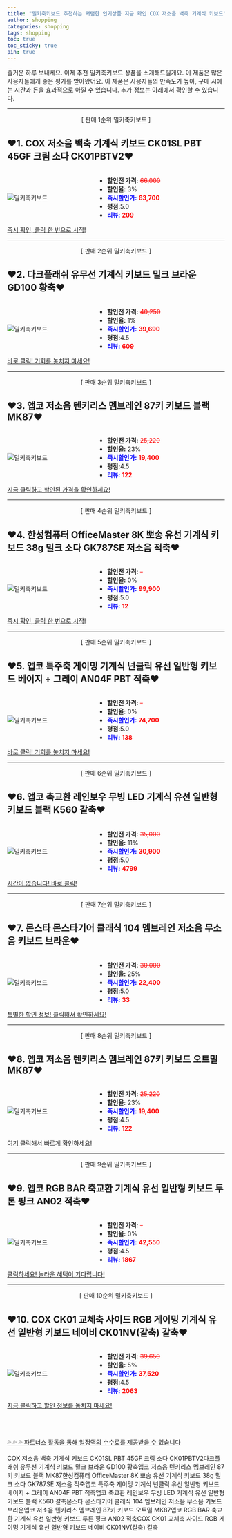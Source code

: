 ```yaml
---
title: "밀키축키보드 추천하는 저렴한 인기상품 지금 확인 COX 저소음 백축 기계식 키보드"
author: shopping
categories: shopping
tags: shopping
toc: true
toc_sticky: true
pin: true
---
```

즐거운 하루 보내세요. 이제 추천 밀키축키보드 상품을 소개해드릴게요. 이 제품은 많은 사용자들에게 좋은 평가를 받아왔어요. 이 제품은 사용자들의 만족도가 높아, 구매 시에는 시간과 돈을 효과적으로 아낄 수 있습니다. 추가 정보는 아래에서 확인할 수 있습니다.

---
<p class="toplist" style="margin: 0 auto; display: block; width: fit-content;">[ 판매 1순위 밀키축키보드 ]</p>

<h2><strong>❤️1. COX 저소음 백축 기계식 키보드 CK01SL PBT 45GF 크림 소다 CK01PBTV2❤️</strong></h2>

<div style="display: flex; align-items: center;">
    <div style="flex: 0.4;">
        <img src="https://thumbnail6.coupangcdn.com/thumbnails/remote/230x230ex/image/retail/images/2023/04/25/18/4/35d2cab6-fbbc-498d-a91f-f877a21791ab.jpg" alt="밀키축키보드" style="max-width: 100%;">
    </div>
    <div style="flex: 0.6; margin-left: 10px;">
        <ul>
            <li><strong>할인전 가격:</strong> <del style="color: red;">66,000</del></li>
            <li><strong>할인율:</strong> 3%</li>
            <li><span style='color:blue'><strong>즉시할인가:</strong></span> <span style='color:red'><strong>63,700</strong></span></li>
            <li><strong>평점:</strong>5.0</li>
            <li><span style='color:blue'><strong>리뷰:</strong></span> <span style='color:red'><strong>209</strong></span></li>
        </ul>
    </div>
</div>
<div class="center">
    <a href="https://William4Davisa.github.io?lptag=AF9450613&subid=githubio&pageKey=8151593789&traceid=V0-153&itemId=18645205217&vendorItemId=85780214552" class="myButton">
        즉시 확인, 클릭 한 번으로 시작!
    </a>
</div>


---
<p class="toplist" style="margin: 0 auto; display: block; width: fit-content;">[ 판매 2순위 밀키축키보드 ]</p>

<h2><strong>❤️2. 다크플래쉬 유무선 기계식 키보드 밀크 브라운 GD100 황축❤️</strong></h2>

<div style="display: flex; align-items: center;">
    <div style="flex: 0.4;">
        <img src="https://thumbnail6.coupangcdn.com/thumbnails/remote/230x230ex/image/retail/images/2023/05/22/12/7/4f6bc459-8aa1-4585-8501-c3ee205bedbe.jpg" alt="밀키축키보드" style="max-width: 100%;">
    </div>
    <div style="flex: 0.6; margin-left: 10px;">
        <ul>
            <li><strong>할인전 가격:</strong> <del style="color: red;">40,250</del></li>
            <li><strong>할인율:</strong> 1%</li>
            <li><span style='color:blue'><strong>즉시할인가:</strong></span> <span style='color:red'><strong>39,690</strong></span></li>
            <li><strong>평점:</strong>4.5</li>
            <li><span style='color:blue'><strong>리뷰:</strong></span> <span style='color:red'><strong>609</strong></span></li>
        </ul>
    </div>
</div>
<div class="center">
    <a href="https://William4Davisa.github.io?lptag=AF9450613&subid=githubio&pageKey=7350337111&traceid=V0-153&itemId=20626256572&vendorItemId=86040497181" class="myButton">
        바로 클릭! 기회를 놓치지 마세요!
    </a>
</div>


---
<p class="toplist" style="margin: 0 auto; display: block; width: fit-content;">[ 판매 3순위 밀키축키보드 ]</p>

<h2><strong>❤️3. 앱코 저소음 텐키리스 멤브레인 87키 키보드 블랙 MK87❤️</strong></h2>

<div style="display: flex; align-items: center;">
    <div style="flex: 0.4;">
        <img src="https://thumbnail8.coupangcdn.com/thumbnails/remote/230x230ex/image/retail/images/2024/03/21/15/8/1a584058-ba3f-4b87-ba04-35ed481e1c6e.jpg" alt="밀키축키보드" style="max-width: 100%;">
    </div>
    <div style="flex: 0.6; margin-left: 10px;">
        <ul>
            <li><strong>할인전 가격:</strong> <del style="color: red;">25,220</del></li>
            <li><strong>할인율:</strong> 23%</li>
            <li><span style='color:blue'><strong>즉시할인가:</strong></span> <span style='color:red'><strong>19,400</strong></span></li>
            <li><strong>평점:</strong>4.5</li>
            <li><span style='color:blue'><strong>리뷰:</strong></span> <span style='color:red'><strong>122</strong></span></li>
        </ul>
    </div>
</div>
<div class="center">
    <a href="https://William4Davisa.github.io?lptag=AF9450613&subid=githubio&pageKey=7975473322&traceid=V0-153&itemId=22106788773&vendorItemId=89153729981" class="myButton">
        지금 클릭하고 할인된 가격을 확인하세요!
    </a>
</div>


---
<p class="toplist" style="margin: 0 auto; display: block; width: fit-content;">[ 판매 4순위 밀키축키보드 ]</p>

<h2><strong>❤️4. 한성컴퓨터 OfficeMaster 8K 뽀송 유선 기계식 키보드 38g 밀크 소다 GK787SE 저소음 적축❤️</strong></h2>

<div style="display: flex; align-items: center;">
    <div style="flex: 0.4;">
        <img src="https://thumbnail10.coupangcdn.com/thumbnails/remote/230x230ex/image/retail/images/2024/07/04/11/5/ce51f486-6b2a-44f9-a7e9-01af4129e758.jpg" alt="밀키축키보드" style="max-width: 100%;">
    </div>
    <div style="flex: 0.6; margin-left: 10px;">
        <ul>
            <li><strong>할인전 가격:</strong> <del style="color: red;">-</del></li>
            <li><strong>할인율:</strong> 0%</li>
            <li><span style='color:blue'><strong>즉시할인가:</strong></span> <span style='color:red'><strong>99,900</strong></span></li>
            <li><strong>평점:</strong>5.0</li>
            <li><span style='color:blue'><strong>리뷰:</strong></span> <span style='color:red'><strong>12</strong></span></li>
        </ul>
    </div>
</div>
<div class="center">
    <a href="https://William4Davisa.github.io?lptag=AF9450613&subid=githubio&pageKey=8175967663&traceid=V0-153&itemId=23364416240&vendorItemId=90541254404" class="myButton">
        즉시 확인, 클릭 한 번으로 시작!
    </a>
</div>


---
<p class="toplist" style="margin: 0 auto; display: block; width: fit-content;">[ 판매 5순위 밀키축키보드 ]</p>

<h2><strong>❤️5. 앱코 특주축 게이밍 기계식 넌클릭 유선 일반형 키보드 베이지 + 그레이 AN04F PBT 적축❤️</strong></h2>

<div style="display: flex; align-items: center;">
    <div style="flex: 0.4;">
        <img src="https://thumbnail6.coupangcdn.com/thumbnails/remote/230x230ex/image/rs_quotation_api/xvjn7cjj/10afeb9c8b0b465da8066bd2114dfc01.jpg" alt="밀키축키보드" style="max-width: 100%;">
    </div>
    <div style="flex: 0.6; margin-left: 10px;">
        <ul>
            <li><strong>할인전 가격:</strong> <del style="color: red;">-</del></li>
            <li><strong>할인율:</strong> 0%</li>
            <li><span style='color:blue'><strong>즉시할인가:</strong></span> <span style='color:red'><strong>74,700</strong></span></li>
            <li><strong>평점:</strong>5.0</li>
            <li><span style='color:blue'><strong>리뷰:</strong></span> <span style='color:red'><strong>138</strong></span></li>
        </ul>
    </div>
</div>
<div class="center">
    <a href="https://William4Davisa.github.io?lptag=AF9450613&subid=githubio&pageKey=6936718755&traceid=V0-153&itemId=16806436942&vendorItemId=83986816733" class="myButton">
        바로 클릭! 기회를 놓치지 마세요!
    </a>
</div>


---
<p class="toplist" style="margin: 0 auto; display: block; width: fit-content;">[ 판매 6순위 밀키축키보드 ]</p>

<h2><strong>❤️6. 앱코 축교환 레인보우 무빙 LED 기계식 유선 일반형 키보드 블랙 K560 갈축❤️</strong></h2>

<div style="display: flex; align-items: center;">
    <div style="flex: 0.4;">
        <img src="https://thumbnail8.coupangcdn.com/thumbnails/remote/230x230ex/image/vendor_inventory/ea39/d753ba379225ba21a7b5454b454fcad03d0b4ba9812ad564cab3de605f05.jpg" alt="밀키축키보드" style="max-width: 100%;">
    </div>
    <div style="flex: 0.6; margin-left: 10px;">
        <ul>
            <li><strong>할인전 가격:</strong> <del style="color: red;">35,000</del></li>
            <li><strong>할인율:</strong> 11%</li>
            <li><span style='color:blue'><strong>즉시할인가:</strong></span> <span style='color:red'><strong>30,900</strong></span></li>
            <li><strong>평점:</strong>5.0</li>
            <li><span style='color:blue'><strong>리뷰:</strong></span> <span style='color:red'><strong>4799</strong></span></li>
        </ul>
    </div>
</div>
<div class="center">
    <a href="https://William4Davisa.github.io?lptag=AF9450613&subid=githubio&pageKey=5065639056&traceid=V0-153&itemId=6846651326&vendorItemId=89551234374" class="myButton">
        시간이 없습니다! 바로 클릭!
    </a>
</div>


---
<p class="toplist" style="margin: 0 auto; display: block; width: fit-content;">[ 판매 7순위 밀키축키보드 ]</p>

<h2><strong>❤️7. 몬스타 몬스타기어 클래식 104 멤브레인 저소음 무소음 키보드 브라운❤️</strong></h2>

<div style="display: flex; align-items: center;">
    <div style="flex: 0.4;">
        <img src="https://thumbnail10.coupangcdn.com/thumbnails/remote/230x230ex/image/vendor_inventory/5173/cd6deee40afde457d7511e0438c6577f6cf1d85e41362daa9690815fffb2.jpg" alt="밀키축키보드" style="max-width: 100%;">
    </div>
    <div style="flex: 0.6; margin-left: 10px;">
        <ul>
            <li><strong>할인전 가격:</strong> <del style="color: red;">30,000</del></li>
            <li><strong>할인율:</strong> 25%</li>
            <li><span style='color:blue'><strong>즉시할인가:</strong></span> <span style='color:red'><strong>22,400</strong></span></li>
            <li><strong>평점:</strong>5.0</li>
            <li><span style='color:blue'><strong>리뷰:</strong></span> <span style='color:red'><strong>33</strong></span></li>
        </ul>
    </div>
</div>
<div class="center">
    <a href="https://William4Davisa.github.io?lptag=AF9450613&subid=githubio&pageKey=7911286436&traceid=V0-153&itemId=21707637929&vendorItemId=90287030926" class="myButton">
        특별한 할인 정보! 클릭해서 확인하세요!
    </a>
</div>


---
<p class="toplist" style="margin: 0 auto; display: block; width: fit-content;">[ 판매 8순위 밀키축키보드 ]</p>

<h2><strong>❤️8. 앱코 저소음 텐키리스 멤브레인 87키 키보드 오트밀 MK87❤️</strong></h2>

<div style="display: flex; align-items: center;">
    <div style="flex: 0.4;">
        <img src="https://thumbnail6.coupangcdn.com/thumbnails/remote/230x230ex/image/retail/images/2024/03/21/15/8/8dea25d8-936b-4b36-b1bd-452087bdef12.jpg" alt="밀키축키보드" style="max-width: 100%;">
    </div>
    <div style="flex: 0.6; margin-left: 10px;">
        <ul>
            <li><strong>할인전 가격:</strong> <del style="color: red;">25,220</del></li>
            <li><strong>할인율:</strong> 23%</li>
            <li><span style='color:blue'><strong>즉시할인가:</strong></span> <span style='color:red'><strong>19,400</strong></span></li>
            <li><strong>평점:</strong>4.5</li>
            <li><span style='color:blue'><strong>리뷰:</strong></span> <span style='color:red'><strong>122</strong></span></li>
        </ul>
    </div>
</div>
<div class="center">
    <a href="https://William4Davisa.github.io?lptag=AF9450613&subid=githubio&pageKey=7975473322&traceid=V0-153&itemId=22106788771&vendorItemId=89153729968" class="myButton">
        여기 클릭해서 빠르게 확인하세요!
    </a>
</div>


---
<p class="toplist" style="margin: 0 auto; display: block; width: fit-content;">[ 판매 9순위 밀키축키보드 ]</p>

<h2><strong>❤️9. 앱코 RGB BAR 축교환 기계식 유선 일반형 키보드 투톤 핑크 AN02 적축❤️</strong></h2>

<div style="display: flex; align-items: center;">
    <div style="flex: 0.4;">
        <img src="https://thumbnail10.coupangcdn.com/thumbnails/remote/230x230ex/image/retail/images/2630934720468519-cb57bd6f-4967-43c7-b953-c4016f826224.jpg" alt="밀키축키보드" style="max-width: 100%;">
    </div>
    <div style="flex: 0.6; margin-left: 10px;">
        <ul>
            <li><strong>할인전 가격:</strong> <del style="color: red;">-</del></li>
            <li><strong>할인율:</strong> 0%</li>
            <li><span style='color:blue'><strong>즉시할인가:</strong></span> <span style='color:red'><strong>42,550</strong></span></li>
            <li><strong>평점:</strong>4.5</li>
            <li><span style='color:blue'><strong>리뷰:</strong></span> <span style='color:red'><strong>1867</strong></span></li>
        </ul>
    </div>
</div>
<div class="center">
    <a href="https://William4Davisa.github.io?lptag=AF9450613&subid=githubio&pageKey=5837186732&traceid=V0-153&itemId=10119043335&vendorItemId=77401817276" class="myButton">
        클릭하세요! 놀라운 혜택이 기다립니다!
    </a>
</div>


---
<p class="toplist" style="margin: 0 auto; display: block; width: fit-content;">[ 판매 10순위 밀키축키보드 ]</p>

<h2><strong>❤️10. COX CK01 교체축 사이드 RGB 게이밍 기계식 유선 일반형 키보드 네이비 CK01NV(갈축) 갈축❤️</strong></h2>

<div style="display: flex; align-items: center;">
    <div style="flex: 0.4;">
        <img src="https://thumbnail10.coupangcdn.com/thumbnails/remote/230x230ex/image/retail/images/9016659253405243-c8b0d0e5-3589-429d-9476-8c2692d88a50.jpg" alt="밀키축키보드" style="max-width: 100%;">
    </div>
    <div style="flex: 0.6; margin-left: 10px;">
        <ul>
            <li><strong>할인전 가격:</strong> <del style="color: red;">39,650</del></li>
            <li><strong>할인율:</strong> 5%</li>
            <li><span style='color:blue'><strong>즉시할인가:</strong></span> <span style='color:red'><strong>37,520</strong></span></li>
            <li><strong>평점:</strong>4.5</li>
            <li><span style='color:blue'><strong>리뷰:</strong></span> <span style='color:red'><strong>2063</strong></span></li>
        </ul>
    </div>
</div>
<div class="center">
    <a href="https://William4Davisa.github.io?lptag=AF9450613&subid=githubio&pageKey=5065431750&traceid=V0-153&itemId=6846271605&vendorItemId=74138881117" class="myButton">
        지금 클릭하고 할인 정보를 놓치지 마세요!
    </a>
</div>

<br><br><br>[💦 💦 💦 파트너스 활동을 통해 일정액의 수수료를 제공받을 수 있습니다](https://link.coupang.com/a/bcpT2c)<br><br>COX 저소음 백축 기계식 키보드 CK01SL PBT 45GF 크림 소다 CK01PBTV2다크플래쉬 유무선 기계식 키보드 밀크 브라운 GD100 황축앱코 저소음 텐키리스 멤브레인 87키 키보드 블랙 MK87한성컴퓨터 OfficeMaster 8K 뽀송 유선 기계식 키보드 38g 밀크 소다 GK787SE 저소음 적축앱코 특주축 게이밍 기계식 넌클릭 유선 일반형 키보드 베이지 + 그레이 AN04F PBT 적축앱코 축교환 레인보우 무빙 LED 기계식 유선 일반형 키보드 블랙 K560 갈축몬스타 몬스타기어 클래식 104 멤브레인 저소음 무소음 키보드 브라운앱코 저소음 텐키리스 멤브레인 87키 키보드 오트밀 MK87앱코 RGB BAR 축교환 기계식 유선 일반형 키보드 투톤 핑크 AN02 적축COX CK01 교체축 사이드 RGB 게이밍 기계식 유선 일반형 키보드 네이비 CK01NV(갈축) 갈축